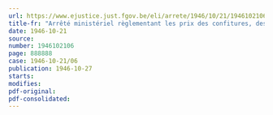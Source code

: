 ```yaml
---
url: https://www.ejustice.just.fgov.be/eli/arrete/1946/10/21/1946102106/justel
title-fr: "Arrêté ministériel règlementant les prix des confitures, des pâtes de pommes, des purées de pommes glucosées et des chocolats (Abrogé par AM 03-10-1947, art. 5)"
date: 1946-10-21
source:
number: 1946102106
page: 888888
case: 1946-10-21/06
publication: 1946-10-27
starts:
modifies:
pdf-original:
pdf-consolidated:
---
```



